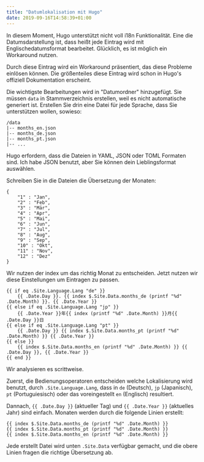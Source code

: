 ```yaml
---
title: "Datumlokalisation mit Hugo"
date: 2019-09-16T14:58:39+01:00
---
```


In diesem Moment, Hugo unterstützt nicht voll i18n Funktionalität. Eine die Datumsdarstellung ist, dass heißt jede Eintrag wird mit Englischedatumsformat bearbeitet. Glücklich, es ist möglich ein Workaround nutzen.

Durch diese Eintrag wird ein Workaround präsentiert, das diese Probleme einlösen können. Die größenteiles diese Eintrag wird schon in Hugo's offiziell Dokumentation erscheint.

Die wichtigste Bearbeitungen wird in "Datumordner" hinzugefügt. Sie müssen ``data`` in Stammverzeichnis erstellen, weil es nicht automatische generiert ist. Erstellen Sie drin eine Datei für jede Sprache, dass Sie unterstützen wollen, sowieso:

```
/data
|-- months_en.json
|-- months_de.json
|-- months_pt.json
|-- ...
```

Hugo erfordern, dass die Dateien in YAML, JSON oder TOML Formaten sind. Ich habe JSON benutzt, aber Sie können dein Lieblingsformat auswählen.

Schreiben Sie in die Dateien die Übersetzung der Monaten:

```
{
    "1" : "Jan",
    "2" : "Feb",
    "3" : "Mär",
    "4" : "Apr",
    "5" : "Mai",
    "6" : "Jun",
    "7" : "Jul",
    "8" : "Aug",
    "9" : "Sep",
    "10" : "Okt",
    "11" : "Nov",
    "12" : "Dez"
}
```

Wir nutzen der index um das richtig Monat zu entscheiden. Jetzt nutzen wir diese Einstellungen um Eintragen zu passen.

```
{{ if eq .Site.Language.Lang "de" }}
    {{ .Date.Day }}. {{ index $.Site.Data.months_de (printf "%d" .Date.Month) }}. {{ .Date.Year }}
{{ else if eq .Site.Language.Lang "jp" }}
    {{ .Date.Year }}年{{ index (printf "%d" .Date.Month) }}月{{ .Date.Day }}日
{{ else if eq .Site.Language.Lang "pt" }}
    {{ .Date.Day }} {{ index $.Site.Data.months_pt (printf "%d" .Date.Month) }} {{ .Date.Year }}
{{ else }}
    {{ index $.Site.Data.months_en (printf "%d" .Date.Month) }} {{ .Date.Day }}, {{ .Date.Year }}
{{ end }}
```

Wir analysieren es scrittweise.

Zuerst, die Bedienungsoperatoren entscheiden welche Lokalisierung wird benutzt, durch ``.Site.Language.Lang``, dass in ``de`` (Deutsch), ``jp`` (Japanisch), ``pt`` (Portuguiesisch) oder das voreingestellt ``en`` (Englisch) resultiert.

Dannach, ``{{ .Date.Day }}`` (aktueller Tag) und ``{{ .Date.Year }}`` (aktuelles Jahr) sind einfach. Monaten werden durch die folgende Linien erstellt:

```
{{ index $.Site.Data.months_de (printf "%d" .Date.Month) }}
{{ index $.Site.Data.months_pt (printf "%d" .Date.Month) }}
{{ index $.Site.Data.months_en (printf "%d" .Date.Month) }}
```

Jede erstellt Datei wird unten ``.Site.Data`` verfügbar gemacht, und die obere Linien fragen die richtige Übersetzung ab.